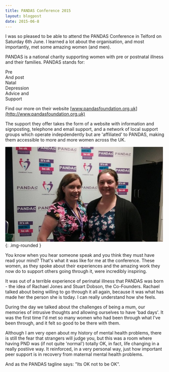 ```yaml
---
title: PANDAS Conference 2015
layout: blogpost
date: 2015-06-8
---
```

I was so pleased to be able to attend the PANDAS Conference in Telford on Saturday 6th June. I learned a lot about the organisation, and most importantly, met some amazing women (and men). 
 
PANDAS is a national charity supporting women with pre or postnatal illness and their families. PANDAS stands for: 

Pre  
And post  
Natal  
Depression  
Advice and  
Support  
 
Find our more on their website [www.pandasfoundation.org.uk](http://www.pandasfoundation.org.uk)
 
The support they offer takes the form of a website with information and signposting, telephone and email support, and a network of local support groups which operate indepdendently but are 'affiliated' to PANDAS, making them accessible to more and more women across the UK. 

![Me and Rachael Jones, Co-Founder and CEO of PANDAS](/img/pandas-conf.jpg){: .img-rounded }

You know when you hear someone speak and you think they must have read your mind? That's what it was like for me at the conference. These women, as they spoke about their experiences and the amazing work they now do to support others going through it, were incredibly inspiring. 
 
It was out of a terrible experience of perinatal illness that PANDAS was born - the idea of Rachael Jones and Stuart Dobson, the Co-Founders. Rachael talked about being willing to go through it all again, because it was what has made her the person she is today. I can really understand how she feels. 
 
During the day we talked about the challenges of being a mum, our memories of intrusive thoughts and allowing ourselves to have 'bad days'. It was the first time I'd met so many women who had been through what I've been through, and it felt so good to be there with them.
 
Although I am very open about my history of mental health problems, there is still the fear that strangers will judge you, but this was a room where having PND was (if not quite 'normal') totally OK, in fact, life changing in a really postiive way. It reinforced, in a very personal way, just how important peer support is in recovery from maternal mental health problems. 
 
And as the PANDAS tagline says: "Its OK not to be OK". 